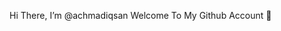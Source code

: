 Hi There, I’m @achmadiqsan Welcome To My Github Account 👋

<!---
achmadiqsan/achmadiqsan is a ✨ special ✨ repository because its `README.md` (this file) appears on your GitHub profile.
You can click the Preview link to take a look at your changes.
--->
